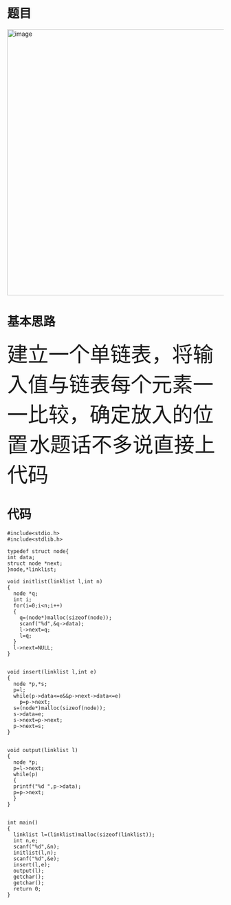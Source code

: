 # 题目
<img width="618" alt="image" src="https://user-images.githubusercontent.com/96159597/169639716-58ca6f1e-fcad-4f45-b26d-7d6e13762899.png">

# 基本思路
<font size=7>建立一个单链表，将输入值与链表每个元素一一比较，确定放入的位置</font>
<font size=7>水题话不多说直接上代码</font>
# 代码
```
#include<stdio.h>
#include<stdlib.h>

typedef struct node{
int data;
struct node *next;
}node,*linklist;

void initlist(linklist l,int n)
{
  node *q;
  int i;
  for(i=0;i<n;i++)
  {
    q=(node*)malloc(sizeof(node));
    scanf("%d",&q->data);
    l->next=q;
    l=q;
  }
  l->next=NULL;
}


void insert(linklist l,int e)
{
  node *p,*s;
  p=l;
  while(p->data<=e&&p->next->data<=e)
    p=p->next;
  s=(node*)malloc(sizeof(node));
  s->data=e;
  s->next=p->next;
  p->next=s;
}


void output(linklist l)
{
  node *p;
  p=l->next;
  while(p)
  {
  printf("%d ",p->data);
  p=p->next;
  }
}


int main()
{
  linklist l=(linklist)malloc(sizeof(linklist));
  int n,e;
  scanf("%d",&n);
  initlist(l,n);
  scanf("%d",&e);
  insert(l,e);
  output(l);
  getchar();
  getchar();
  return 0;
}
```


